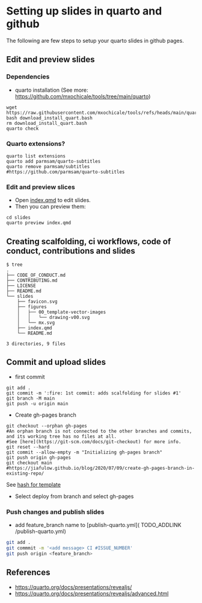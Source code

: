 # Setting up slides in quarto and github
The following are few steps to setup your quarto slides in github pages.

## Edit and preview slides

### Dependencies
* quarto installation (See more: https://github.com/mxochicale/tools/tree/main/quarto)
```
wget https://raw.githubusercontent.com/mxochicale/tools/refs/heads/main/quarto/download_install_quart.bash
bash download_install_quart.bash
rm download_install_quart.bash
quarto check
```

### Quarto extensions?
```
quarto list extensions
quarto add parmsam/quarto-subtitles
quarto remove parmsam/subtitles
#https://github.com/parmsam/quarto-subtitles
```

### Edit and preview slices
* Open [index.qmd](index.qmd) to edit slides. 
* Then you can preview them:
```
cd slides
quarto preview index.qmd
```


## Creating scalfolding, ci workflows, code of conduct, contributions and slides
```
$ tree 
.
├── CODE_OF_CONDUCT.md
├── CONTRIBUTING.md
├── LICENSE
├── README.md
└── slides
    ├── favicon.svg
    ├── figures
    │   ├── 00_template-vector-images
    │   │   └── drawing-v00.svg
    │   └── mx.svg
    ├── index.qmd
    └── README.md

3 directories, 9 files
```



## Commit and upload slides
* first commit
```
git add .
git commit -m ':fire: 1st commit: adds scalfolding for slides #1'
git branch -M main
git push -u origin main
```

* Create gh-pages branch
```
git checkout --orphan gh-pages 
#An orphan branch is not connected to the other branches and commits, and its working tree has no files at all. 
#See [here](https://git-scm.com/docs/git-checkout) for more info.
git reset --hard
git commit --allow-empty -m "Initializing gh-pages branch"
git push origin gh-pages
git checkout main
#https://jiafulow.github.io/blog/2020/07/09/create-gh-pages-branch-in-existing-repo/
```
See [hash for template]( TODO_HASH_TEMPLATE )

* Select deploy from branch and select gh-pages




### Push changes and publish slides
* add feature_branch name to [publish-quarto.yml]( TODO_ADDLINK /publish-quarto.yml)
```bash
git add .
git commmit -m '<add message> CI #ISSUE_NUMBER'
git push origin <feature_branch>
```

## References
* https://quarto.org/docs/presentations/revealjs/
* https://quarto.org/docs/presentations/revealjs/advanced.html

